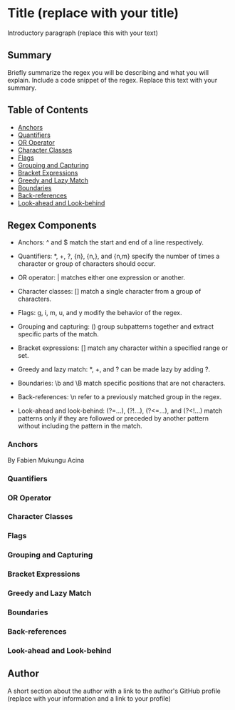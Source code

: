 # Title (replace with your title)

Introductory paragraph (replace this with your text)

## Summary

Briefly summarize the regex you will be describing and what you will explain. Include a code snippet of the regex. Replace this text with your summary.

## Table of Contents

- [Anchors](#anchors)
- [Quantifiers](#quantifiers)
- [OR Operator](#or-operator)
- [Character Classes](#character-classes)
- [Flags](#flags)
- [Grouping and Capturing](#grouping-and-capturing)
- [Bracket Expressions](#bracket-expressions)
- [Greedy and Lazy Match](#greedy-and-lazy-match)
- [Boundaries](#boundaries)
- [Back-references](#back-references)
- [Look-ahead and Look-behind](#look-ahead-and-look-behind)

## Regex Components


* Anchors: ^ and $ match the start and end of a line respectively.

* Quantifiers: *, +, ?, {n}, {n,}, and {n,m} specify the number of times a character or group of characters should occur.

* OR operator: | matches either one expression or another.

* Character classes: [] match a single character from a group of characters.

* Flags: g, i, m, u, and y modify the behavior of the regex.

* Grouping and capturing: () group subpatterns together and extract specific parts of the match.

* Bracket expressions: [] match any character within a specified range or set.

* Greedy and lazy match: *, +, and ? can be made lazy by adding ?.

* Boundaries: \b and \B match specific positions that are not characters.

* Back-references: \n refer to a previously matched group in the regex.

* Look-ahead and look-behind: (?=...), (?!...), (?<=...), and (?<!...) match patterns only if they are followed or preceded by another pattern without including the pattern in the match.


### Anchors

By Fabien Mukungu Acina

### Quantifiers



### OR Operator

### Character Classes

### Flags

### Grouping and Capturing

### Bracket Expressions

### Greedy and Lazy Match

### Boundaries

### Back-references

### Look-ahead and Look-behind

## Author

A short section about the author with a link to the author's GitHub profile (replace with your information and a link to your profile)
